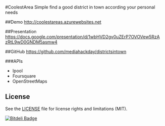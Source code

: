 #CoolestArea
Simple find a good district in town according your personal needs

##Demo
http://coolestareas.azurewebsites.net

##Presentation
https://docs.google.com/presentation/d/1wbHVD2gv0uZErP7OVOVew5RzAzRtL9wD0GNDM5asmw4

##GitHub
https://github.com/mediahackday/districtsintown

###APIs
* Ipool
* Foursquare
* OpenStreetMaps

## License
See the [LICENSE](LICENSE.md) file for license rights and limitations (MIT).

[![Bitdeli Badge](https://d2weczhvl823v0.cloudfront.net/mediahackday/districtsintown/trend.png)](https://bitdeli.com/free "Bitdeli Badge")
